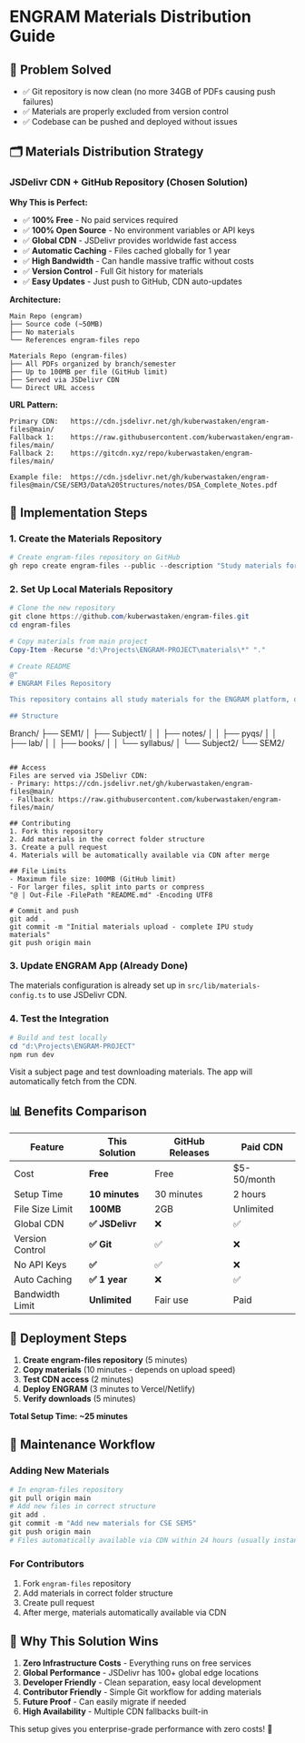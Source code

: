 # ENGRAM Materials Distribution Guide

## 🎯 Problem Solved
- ✅ Git repository is now clean (no more 34GB of PDFs causing push failures)
- ✅ Materials are properly excluded from version control
- ✅ Codebase can be pushed and deployed without issues

## 🗂️ Materials Distribution Strategy

### JSDelivr CDN + GitHub Repository (Chosen Solution)

**Why This is Perfect:**
- ✅ **100% Free** - No paid services required
- ✅ **100% Open Source** - No environment variables or API keys
- ✅ **Global CDN** - JSDelivr provides worldwide fast access
- ✅ **Automatic Caching** - Files cached globally for 1 year
- ✅ **High Bandwidth** - Can handle massive traffic without costs
- ✅ **Version Control** - Full Git history for materials
- ✅ **Easy Updates** - Just push to GitHub, CDN auto-updates

**Architecture:**
```
Main Repo (engram) 
├── Source code (~50MB)
├── No materials
└── References engram-files repo

Materials Repo (engram-files)
├── All PDFs organized by branch/semester  
├── Up to 100MB per file (GitHub limit)
├── Served via JSDelivr CDN
└── Direct URL access
```

**URL Pattern:**
```
Primary CDN:   https://cdn.jsdelivr.net/gh/kuberwastaken/engram-files@main/
Fallback 1:    https://raw.githubusercontent.com/kuberwastaken/engram-files/main/
Fallback 2:    https://gitcdn.xyz/repo/kuberwastaken/engram-files/main/

Example file:  https://cdn.jsdelivr.net/gh/kuberwastaken/engram-files@main/CSE/SEM3/Data%20Structures/notes/DSA_Complete_Notes.pdf
```

## 🔧 Implementation Steps

### 1. Create the Materials Repository
```powershell
# Create engram-files repository on GitHub
gh repo create engram-files --public --description "Study materials for ENGRAM - PDFs organized by branch and semester"
```

### 2. Set Up Local Materials Repository
```powershell
# Clone the new repository
git clone https://github.com/kuberwastaken/engram-files.git
cd engram-files

# Copy materials from main project
Copy-Item -Recurse "d:\Projects\ENGRAM-PROJECT\materials\*" "."

# Create README
@"
# ENGRAM Files Repository

This repository contains all study materials for the ENGRAM platform, organized by branch and semester.

## Structure
```
Branch/
├── SEM1/
│   ├── Subject1/
│   │   ├── notes/
│   │   ├── pyqs/
│   │   ├── lab/
│   │   ├── books/
│   │   └── syllabus/
│   └── Subject2/
└── SEM2/
```

## Access
Files are served via JSDelivr CDN:
- Primary: https://cdn.jsdelivr.net/gh/kuberwastaken/engram-files@main/
- Fallback: https://raw.githubusercontent.com/kuberwastaken/engram-files/main/

## Contributing
1. Fork this repository
2. Add materials in the correct folder structure
3. Create a pull request
4. Materials will be automatically available via CDN after merge

## File Limits
- Maximum file size: 100MB (GitHub limit)
- For larger files, split into parts or compress
"@ | Out-File -FilePath "README.md" -Encoding UTF8

# Commit and push
git add .
git commit -m "Initial materials upload - complete IPU study materials"
git push origin main
```

### 3. Update ENGRAM App (Already Done)
The materials configuration is already set up in `src/lib/materials-config.ts` to use JSDelivr CDN.

### 4. Test the Integration
```powershell
# Build and test locally
cd "d:\Projects\ENGRAM-PROJECT"
npm run dev
```

Visit a subject page and test downloading materials. The app will automatically fetch from the CDN.

## 📊 Benefits Comparison

| Feature | This Solution | GitHub Releases | Paid CDN |
|---------|---------------|-----------------|----------|
| Cost | **Free** | Free | $5-50/month |
| Setup Time | **10 minutes** | 30 minutes | 2 hours |
| File Size Limit | **100MB** | 2GB | Unlimited |
| Global CDN | **✅ JSDelivr** | ❌ | ✅ |
| Version Control | **✅ Git** | ✅ | ❌ |
| No API Keys | **✅** | ✅ | ❌ |
| Auto Caching | **✅ 1 year** | ❌ | ✅ |
| Bandwidth Limit | **Unlimited** | Fair use | Paid |

## 🚀 Deployment Steps

1. **Create engram-files repository** (5 minutes)
2. **Copy materials** (10 minutes - depends on upload speed)
3. **Test CDN access** (2 minutes)
4. **Deploy ENGRAM** (3 minutes to Vercel/Netlify)
5. **Verify downloads** (5 minutes)

**Total Setup Time: ~25 minutes**

## 🔄 Maintenance Workflow

### Adding New Materials
```powershell
# In engram-files repository
git pull origin main
# Add new files in correct structure
git add .
git commit -m "Add new materials for CSE SEM5"
git push origin main
# Files automatically available via CDN within 24 hours (usually instant)
```

### For Contributors
1. Fork `engram-files` repository
2. Add materials in correct folder structure
3. Create pull request
4. After merge, materials automatically available via CDN

## 🎯 Why This Solution Wins

1. **Zero Infrastructure Costs** - Everything runs on free services
2. **Global Performance** - JSDelivr has 100+ global edge locations
3. **Developer Friendly** - Clean separation, easy local development
4. **Contributor Friendly** - Simple Git workflow for adding materials
5. **Future Proof** - Can easily migrate if needed
6. **High Availability** - Multiple CDN fallbacks built-in

This setup gives you enterprise-grade performance with zero costs! 🌟
